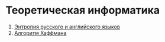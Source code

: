 # Теоретическая информатика

1. [Энтропия русского и английского языков](01-entropy/)
1. [Алгоритм Хаффмана](02-huffman/)

